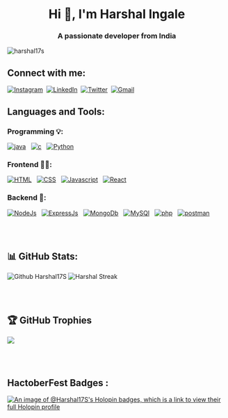 <p align="center">

  </p>

<br><br>
  <h1 align="center">Hi 👋, I'm Harshal Ingale</h1>
<h3 align="center">A passionate developer from India</h3>

<p align="left"> <img src="https://komarev.com/ghpvc/?username=harshal17s&label=Profile%20views&color=0e75b6&style=flat" alt="harshal17s" /> </p>



## Connect with me:

[![Instagram](https://skillicons.dev/icons?i=instagram&perline=3)](https://instagram.com/adidem23)&nbsp;
[![LinkedIn](https://skillicons.dev/icons?i=linkedin&perline=3)](https://linkedin.com/in/aditya-suryawanshi-945145235/)&nbsp;
[![Twitter](https://skillicons.dev/icons?i=twitter&perline=3)](https://twitter.com/SURYAWANSHIADI3)&nbsp;
[![Gmail](https://skillicons.dev/icons?i=gmail&perline=3)](https://hub.docker.com/u/adidem23) &nbsp;

## Languages and Tools:
<h3> Programming 💡:</h3>


[![java](https://skillicons.dev/icons?i=java&perline=3)](https://skillicons.dev)&nbsp;&nbsp;
[![c](https://skillicons.dev/icons?i=c&perline=3)](https://skillicons.dev)&nbsp;&nbsp;
[![Python](https://skillicons.dev/icons?i=python&perline=3)](https://skillicons.dev)&nbsp;&nbsp;

<h3> Frontend 🧑‍💻:</h3>

[![HTML](https://skillicons.dev/icons?i=html&perline=3)](https://skillicons.dev)&nbsp;&nbsp;
[![CSS](https://skillicons.dev/icons?i=css&perline=3)](https://skillicons.dev)&nbsp;&nbsp;
[![Javascript](https://skillicons.dev/icons?i=javascript&perline=3)](https://skillicons.dev)&nbsp;&nbsp;
[![React](https://skillicons.dev/icons?i=react&perline=3)](https://skillicons.dev)&nbsp;&nbsp;


<h3> Backend 💾:</h3>

[![NodeJs](https://skillicons.dev/icons?i=nodejs&perline=3)](https://skillicons.dev)&nbsp;&nbsp;
[![ExpressJs](https://skillicons.dev/icons?i=express&perline=3)](https://skillicons.dev)&nbsp;&nbsp;
[![MongoDb](https://skillicons.dev/icons?i=mongodb&perline=3)](https://skillicons.dev)&nbsp;&nbsp;
[![MySQl](https://skillicons.dev/icons?i=mysql&perline=3)](https://skillicons.dev)&nbsp;&nbsp;
[![php](https://skillicons.dev/icons?i=php&perline=3)](https://skillicons.dev)&nbsp;&nbsp;
[![postman](https://skillicons.dev/icons?i=postman&perline=3)](https://skillicons.dev)&nbsp;&nbsp;


<br>
<br>


## 📊 GitHub Stats:
![Github Harshal17S](https://github-readme-stats.vercel.app/api?username=Harshal17S&theme=dark&hide_border=false&include_all_commits=false&count_private=true)
![ Harshal Streak](https://github-readme-streak-stats.herokuapp.com/?user=Harshal17S&theme=dark&hide_border=false)

<br>
<br>

## 🏆 GitHub Trophies
![](https://github-profile-trophy.vercel.app/?username=Harshal17S&theme=radical&no-frame=false&no-bg=true&margin-w=4)

<br>
<br>

## HactoberFest Badges : 
[![An image of @Harshal17S's Holopin badges, which is a link to view their full Holopin profile](https://holopin.me/Harshal17S)](https://holopin.io/@Harshal17S)

<br>
<br>
